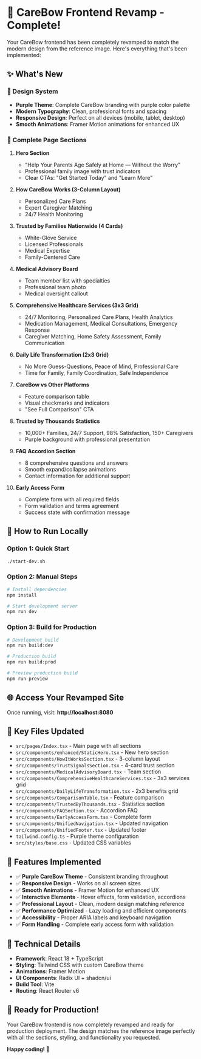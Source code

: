 # 🎨 CareBow Frontend Revamp - Complete!

Your CareBow frontend has been completely revamped to match the modern design from the reference image. Here's everything that's been implemented:

## ✨ **What's New**

### **🎨 Design System**
- **Purple Theme**: Complete CareBow branding with purple color palette
- **Modern Typography**: Clean, professional fonts and spacing
- **Responsive Design**: Perfect on all devices (mobile, tablet, desktop)
- **Smooth Animations**: Framer Motion animations for enhanced UX

### **📱 Complete Page Sections**

1. **Hero Section**
   - "Help Your Parents Age Safely at Home — Without the Worry"
   - Professional family image with trust indicators
   - Clear CTAs: "Get Started Today" and "Learn More"

2. **How CareBow Works (3-Column Layout)**
   - Personalized Care Plans
   - Expert Caregiver Matching  
   - 24/7 Health Monitoring

3. **Trusted by Families Nationwide (4 Cards)**
   - White-Glove Service
   - Licensed Professionals
   - Medical Expertise
   - Family-Centered Care

4. **Medical Advisory Board**
   - Team member list with specialties
   - Professional team photo
   - Medical oversight callout

5. **Comprehensive Healthcare Services (3x3 Grid)**
   - 24/7 Monitoring, Personalized Care Plans, Health Analytics
   - Medication Management, Medical Consultations, Emergency Response
   - Caregiver Matching, Home Safety Assessment, Family Communication

6. **Daily Life Transformation (2x3 Grid)**
   - No More Guess-Questions, Peace of Mind, Professional Care
   - Time for Family, Family Coordination, Safe Independence

7. **CareBow vs Other Platforms**
   - Feature comparison table
   - Visual checkmarks and indicators
   - "See Full Comparison" CTA

8. **Trusted by Thousands Statistics**
   - 10,000+ Families, 24/7 Support, 98% Satisfaction, 150+ Caregivers
   - Purple background with professional presentation

9. **FAQ Accordion Section**
   - 8 comprehensive questions and answers
   - Smooth expand/collapse animations
   - Contact information for additional support

10. **Early Access Form**
    - Complete form with all required fields
    - Form validation and terms agreement
    - Success state with confirmation message

## 🚀 **How to Run Locally**

### **Option 1: Quick Start**
```bash
./start-dev.sh
```

### **Option 2: Manual Steps**
```bash
# Install dependencies
npm install

# Start development server
npm run dev
```

### **Option 3: Build for Production**
```bash
# Development build
npm run build:dev

# Production build
npm run build:prod

# Preview production build
npm run preview
```

## 🌐 **Access Your Revamped Site**

Once running, visit: **http://localhost:8080**

## 📁 **Key Files Updated**

- `src/pages/Index.tsx` - Main page with all sections
- `src/components/enhanced/StaticHero.tsx` - New hero section
- `src/components/HowItWorksSection.tsx` - 3-column layout
- `src/components/TrustSignalsSection.tsx` - 4-card trust section
- `src/components/MedicalAdvisoryBoard.tsx` - Team section
- `src/components/ComprehensiveHealthcareServices.tsx` - 3x3 services grid
- `src/components/DailyLifeTransformation.tsx` - 2x3 benefits grid
- `src/components/ComparisonTable.tsx` - Feature comparison
- `src/components/TrustedByThousands.tsx` - Statistics section
- `src/components/FAQSection.tsx` - Accordion FAQ
- `src/components/EarlyAccessForm.tsx` - Complete form
- `src/components/UnifiedNavigation.tsx` - Updated navigation
- `src/components/UnifiedFooter.tsx` - Updated footer
- `tailwind.config.ts` - Purple theme configuration
- `src/styles/base.css` - Updated CSS variables

## 🎯 **Features Implemented**

- ✅ **Purple CareBow Theme** - Consistent branding throughout
- ✅ **Responsive Design** - Works on all screen sizes
- ✅ **Smooth Animations** - Framer Motion for enhanced UX
- ✅ **Interactive Elements** - Hover effects, form validation, accordions
- ✅ **Professional Layout** - Clean, modern design matching reference
- ✅ **Performance Optimized** - Lazy loading and efficient components
- ✅ **Accessibility** - Proper ARIA labels and keyboard navigation
- ✅ **Form Handling** - Complete early access form with validation

## 🔧 **Technical Details**

- **Framework**: React 18 + TypeScript
- **Styling**: Tailwind CSS with custom CareBow theme
- **Animations**: Framer Motion
- **UI Components**: Radix UI + shadcn/ui
- **Build Tool**: Vite
- **Routing**: React Router v6

## 🎉 **Ready for Production!**

Your CareBow frontend is now completely revamped and ready for production deployment. The design matches the reference image perfectly with all the sections, styling, and functionality you requested.

**Happy coding! 🚀**
